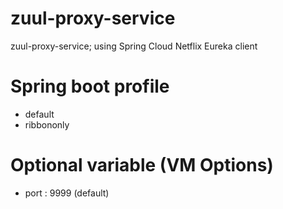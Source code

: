 # zuul-proxy-service
zuul-proxy-service; using Spring Cloud Netflix Eureka client

# Spring boot profile
- default
- ribbononly

# Optional variable (VM Options)
- port : 9999 (default)
